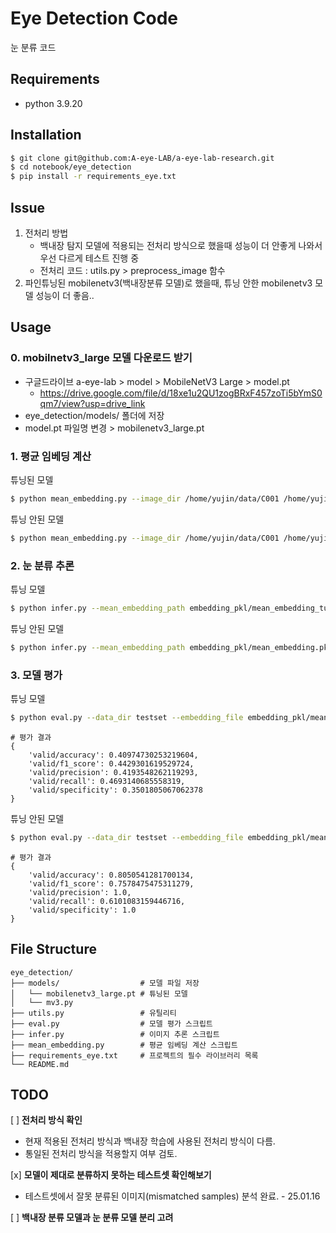 # Eye Detection Code
눈 분류 코드

## Requirements
- python 3.9.20

## Installation
```bash
$ git clone git@github.com:A-eye-LAB/a-eye-lab-research.git
$ cd notebook/eye_detection
$ pip install -r requirements_eye.txt
```

## Issue
1. 전처리 방법 
    - 백내장 탐지 모델에 적용되는 전처리 방식으로 했을때 성능이 더 안좋게 나와서 우선 다르게 테스트 진행 중
    - 전처리 코드 : utils.py > preprocess_image 함수
2. 파인튜닝된 mobilenetv3(백내장분류 모델)로 했을때, 튜닝 안한 mobilenetv3 모델 성능이 더 좋음..

## Usage
### 0. mobilnetv3_large 모델 다운로드 받기 
- 구글드라이브 a-eye-lab > model > MobileNetV3 Large > model.pt
    - https://drive.google.com/file/d/18xe1u2QU1zogBRxF457zoTi5bYmS0qm7/view?usp=drive_link
- eye_detection/models/ 폴더에 저장 
- model.pt 파일명 변경 > mobilenetv3_large.pt

### 1. 평균 임베딩 계산
튜닝된 모델  
```bash
$ python mean_embedding.py --image_dir /home/yujin/data/C001 /home/yujin/data/C003 --embedding_file embedding_pkl/mean_embedding_tuning.pkl --tuning --model_path models/mobilenetv3_large.pt
```

튜닝 안된 모델
```bash
$ python mean_embedding.py --image_dir /home/yujin/data/C001 /home/yujin/data/C003 --embedding_file embedding_pkl/mean_embedding.pkl
```

### 2. 눈 분류 추론
튜닝 모델
```bash
$ python infer.py --mean_embedding_path embedding_pkl/mean_embedding_tuning.pkl --test_image testset/1/eye6.jpeg --tuning --model_path models/mobilenetv3_large.pt
```

튜닝 안된 모델 
```bash
$ python infer.py --mean_embedding_path embedding_pkl/mean_embedding.pkl --test_image testset/1/eye6.jpeg
```

### 3. 모델 평가 
튜닝 모델
```bash
$ python eval.py --data_dir testset --embedding_file embedding_pkl/mean_embedding_tuning.pkl --threshold 0.65 --tuning --model_path models/mobilenetv3_large.pt
```
```text
# 평가 결과
{
    'valid/accuracy': 0.40974730253219604, 
    'valid/f1_score': 0.4429301619529724, 
    'valid/precision': 0.4193548262119293, 
    'valid/recall': 0.4693140685558319, 
    'valid/specificity': 0.3501805067062378
}
```

튜닝 안된 모델
```bash
$ python eval.py --data_dir testset --embedding_file embedding_pkl/mean_embedding.pkl --threshold 0.65
```
```text
# 평가 결과
{
    'valid/accuracy': 0.8050541281700134, 
    'valid/f1_score': 0.7578475475311279, 
    'valid/precision': 1.0, 
    'valid/recall': 0.6101083159446716, 
    'valid/specificity': 1.0
}
```

## File Structure
```text
eye_detection/
├── models/                  # 모델 파일 저장
│   └── mobilenetv3_large.pt # 튜닝된 모델
│   └── mv3.py
├── utils.py                 # 유틸리티 
├── eval.py                  # 모델 평가 스크립트
├── infer.py                 # 이미지 추론 스크립트
├── mean_embedding.py        # 평균 임베딩 계산 스크립트
├── requirements_eye.txt     # 프로젝트의 필수 라이브러리 목록
└── README.md                
```

## TODO
[ ] **전처리 방식 확인**  
  - 현재 적용된 전처리 방식과 백내장 학습에 사용된 전처리 방식이 다름.  
  - 통일된 전처리 방식을 적용할지 여부 검토.

[x] **모델이 제대로 분류하지 못하는 테스트셋 확인해보기**  
  - 테스트셋에서 잘못 분류된 이미지(mismatched samples) 분석 완료. - 25.01.16 

[ ] **백내장 분류 모델과 눈 분류 모델 분리 고려**  

